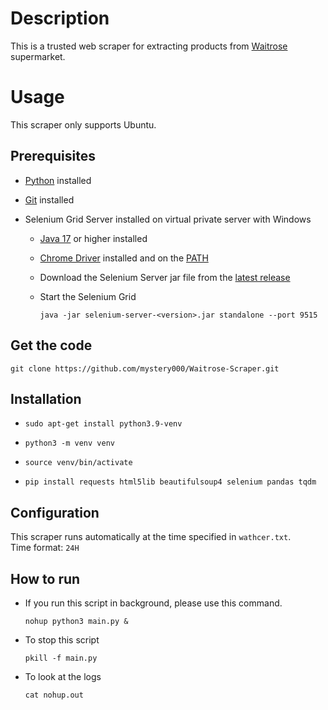 # Description

This is a trusted web scraper for extracting products from [Waitrose](https://waitrose.com) supermarket.

# Usage

This scraper only supports Ubuntu.

## Prerequisites

- [Python](https://phoenixnap.com/kb/how-to-install-python-3-ubuntu) installed

- [Git](https://www.digitalocean.com/community/tutorials/how-to-install-git-on-ubuntu-20-04) installed

- Selenium Grid Server installed on virtual private server with Windows

  - [Java 17](https://www.oracle.com/java/technologies/javase/jdk17-archive-downloads.html) or higher installed

  - [Chrome Driver](https://edgedl.me.gvt1.com/edgedl/chrome/chrome-for-testing/120.0.6099.71/win64/chromedriver-win64.zip) installed and on the [PATH](https://www.selenium.dev/documentation/webdriver/troubleshooting/errors/driver_location/#use-the-path-environment-variable)<br /> 

  - Download the Selenium Server jar file from the [latest release](https://github.com/SeleniumHQ/selenium/releases/latest)

  - Start the Selenium Grid

    `java -jar selenium-server-<version>.jar standalone --port 9515`

## Get the code

`git clone https://github.com/mystery000/Waitrose-Scraper.git` <br />

## Installation

- `sudo apt-get install python3.9-venv`

- `python3 -m venv venv`

- `source venv/bin/activate`

- `pip install requests html5lib beautifulsoup4 selenium pandas tqdm`

## Configuration

This scraper runs automatically at the time specified in `wathcer.txt`.<br />
Time format: `24H`

## How to run

- If you run this script in background, please use this command.

  `nohup python3 main.py &`

- To stop this script

  `pkill -f main.py`

- To look at the logs

  `cat nohup.out`

